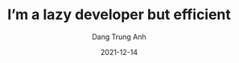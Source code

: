 ---
title: I’m a lazy developer but efficient
date: '2021-12-14'
author: 'Dang Trung Anh'
tags: ['Tip and Tricks', 'Programming', 'Technology', 'Software Engineering']
draft: false
summary: I choose a lazy person to do a hard job. Because a lazy person will find an easy way to do it.
link: https://levelup.gitconnected.com/im-a-lazy-developer-but-be-efficient-600437ecca2e
---